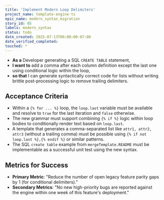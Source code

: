 ```yaml
---
title: 'Implement Modern Loop Delimiters'
project_name: template-engine-ts
epic_name: modern_syntax_migration
story_id: 05
labels: modern_syntax
status: todo
date_created: 2025-07-13T00:00:00-07:00
date_verified_completed: 
touched: *
---
```


- **As a** Developer generating a SQL `CREATE TABLE` statement,
- **I want to** add a comma after each column definition except the last one using conditional logic within the loop,
- **so that** I can generate syntactically correct code for lists without writing brittle post-processing logic to remove trailing delimiters.

## Acceptance Criteria

- Within a `{% for ... %}` loop, the `loop.last` variable must be available and resolve to `true` for the last iteration and `false` otherwise.
- The new grammar must support combining `{% if %}` logic within loop bodies to conditionally render text based on `loop.last`.
- A template that generates a comma-separated list like `attr1, attr2, attr3` (without a trailing comma) must be possible using `{% if not loop.last %},{% endif %}` or similar patterns.
- The SQL `create table` example from `mergeTemplate.README` must be implementable as a successful unit test using the new syntax.

## Metrics for Success

- **Primary Metric**: "Reduce the number of open legacy feature parity gaps by 1 (for conditional delimiters)."
- **Secondary Metrics**: "No new high-priority bugs are reported against the engine within one week of this feature's deployment."
